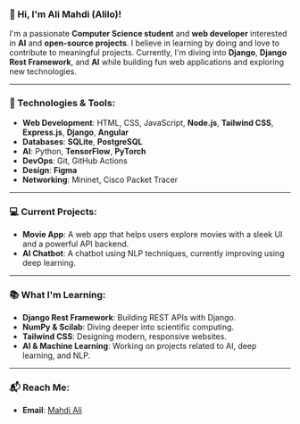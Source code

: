 ### 👋 Hi, I'm Ali Mahdi (Alilo)!

I'm a passionate **Computer Science student** and **web developer** interested in **AI** and **open-source projects**. I believe in learning by doing and love to contribute to meaningful projects. Currently, I'm diving into **Django**, **Django Rest Framework**, and **AI** while building fun web applications and exploring new technologies.

---

### 🚀 Technologies & Tools:

- **Web Development**: HTML, CSS, JavaScript, **Node.js**, **Tailwind CSS**, **Express.js**, **Django**, **Angular**
- **Databases**: **SQLite**, **PostgreSQL**
- **AI**: Python, **TensorFlow**, **PyTorch**
- **DevOps**: Git, GitHub Actions
- **Design**: **Figma**
- **Networking**: Mininet, Cisco Packet Tracer

---

### 💻 Current Projects:

- **Movie App**: A web app that helps users explore movies with a sleek UI and a powerful API backend.
- **AI Chatbot**: A chatbot using NLP techniques, currently improving using deep learning.

---

### 📚 What I'm Learning:

- **Django Rest Framework**: Building REST APIs with Django.
- **NumPy & Scilab**: Diving deeper into scientific computing.
- **Tailwind CSS**: Designing modern, responsive websites.
- **AI & Machine Learning**: Working on projects related to AI, deep learning, and NLP.

---

### 📬 Reach Me:

- **Email**: [Mahdi Ali](ma_mahdi@esi.dz)

